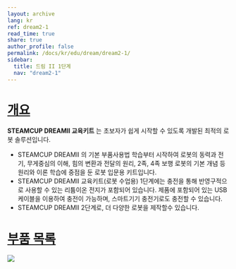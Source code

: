 ```yaml
---
layout: archive
lang: kr
ref: dream2-1
read_time: true
share: true
author_profile: false
permalink: /docs/kr/edu/dream/dream2-1/
sidebar:
  title: 드림 II 1단계
  nav: "dream2-1"
---
```


# [개요](#개요)

**STEAMCUP DREAMⅡ 교육키트** 는 초보자가 쉽게 시작할 수 있도록 개발된 최적의 로봇 솔루션입니다.  
- STEAMCUP DREAMⅡ 의 기본 부품사용법 학습부터 시작하여 로봇의 동력과 전기, 무게중심의 이해, 힘의 변환과 전달의 원리, 2족, 4족 보행 로봇의 기본 개념 등 원리와 이론 학습에 중점을 둔 로봇 입문용 키트입니다.  
- STEAMCUP DREAMⅡ 교육키트(로봇 수업용) 1단계에는 충전을 통해 반영구적으로 사용할 수 있는 리튬이온 전지가 포함되어 있습니다. 제품에 포함되어 있는 USB케이블을 이용하여 충전이 가능하며, 스마트기기 충전기로도 충전할 수 있습니다.  
- STEAMCUP DREAMII 2단계로, 더 다양한 로봇을 제작할수 있습니다.
 

# [부품 목록](#부품-목록)

![](/assets/images/edu/dream/dream2/e-manual_dreamⅡ_lv1_partlist_kr.jpg)
